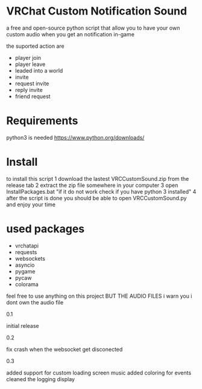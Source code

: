 # VRChat Custom Notification Sound
a free and open-source python script that allow you to have your own custom audio when you get an notification in-game

the suported action are
- player join
- player leave
- leaded into a world
- invite
- request invite
- reply invite
- friend request

# Requirements
python3 is needed https://www.python.org/downloads/

# Install
to install this script 
1 download the lastest VRCCustomSound.zip from the release tab
2 extract the zip file somewhere in your computer
3 open InstallPackages.bat "if it do not work check if you have python 3 installed"
4 after the script is done you should be able to open VRCCustomSound.py and enjoy your time

# used packages
- vrchatapi
- requests
- websockets
- asyncio
- pygame
- pycaw
- colorama

feel free to use anything on this project BUT THE AUDIO FILES i warn you i dont own the audio file

0.1

initial release

0.2

fix crash when the websocket get disconected

0.3

added support for custom loading screen music
added coloring for events
cleaned the logging display
